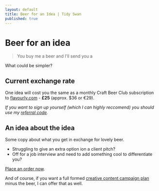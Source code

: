 ```yaml
---
layout: default
title: Beer for an Idea | Tidy Swan
published: true
---
```


# Beer for an idea

> You buy me a beer and I'll send you a 

What could be simpler?

## Current exchange rate

One idea will cost you the same as a monthly Craft Beer Club subscription to [flavourly.com](http://flavourly.com) - **£25** (approx. $36 or €29). 

_If you want to sign up yourself (which I can highly reccomend) you should use my [referral code](http://flavourly.com/DANNYKZXW)._

## An idea about the idea

Some copy about what you get in exchange for lovely beer.

- Struggling to give an extra option ion a client pitch?
- Off for a job interview and need to add something cool to differentiate you?

[Place an order now](#).

And of course, if you want a full formed [creative content campaign plan](/creative-content-campaign) minus the beer, I can offer that as well.
